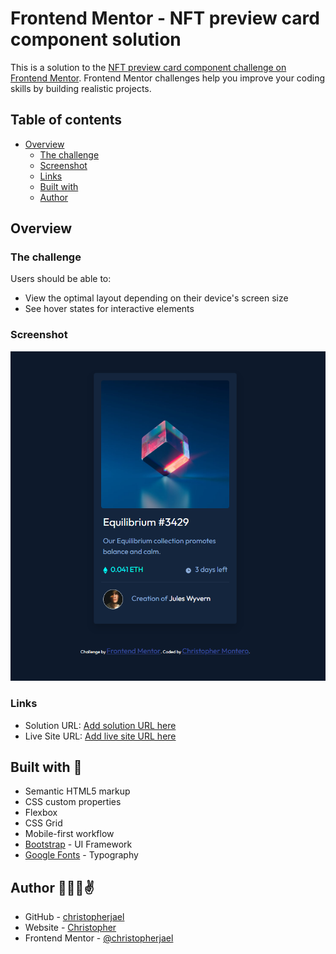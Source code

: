 # Frontend Mentor - NFT preview card component solution

This is a solution to the [NFT preview card component challenge on Frontend Mentor](https://www.frontendmentor.io/challenges/nft-preview-card-component-SbdUL_w0U). Frontend Mentor challenges help you improve your coding skills by building realistic projects. 

## Table of contents

- [Overview](#overview)
  - [The challenge](#the-challenge)
  - [Screenshot](#screenshot)
  - [Links](#links)
  - [Built with](#built-with)
  - [Author](#author)

## Overview

### The challenge

Users should be able to:

- View the optimal layout depending on their device's screen size
- See hover states for interactive elements

### Screenshot

![page-preview](./images/page-preview.png)

### Links

- Solution URL: [Add solution URL here](https://your-solution-url.com)
- Live Site URL: [Add live site URL here](https://your-live-site-url.com)


## <a name="built-with"></a> Built with 🔨

- Semantic HTML5 markup
- CSS custom properties
- Flexbox
- CSS Grid
- Mobile-first workflow
- [Bootstrap](https://getbootstrap.com/) - UI Framework
- [Google Fonts](https://fonts.google.com/) - Typography

## <a name="author"></a>Author 🧑🏽‍💻✌️

- GitHub - [christopherjael](https://github.com/christopherjael)
- Website - [Christopher](https://christopherjael.github.io/)
- Frontend Mentor - [@christopherjael](https://www.frontendmentor.io/profile/christopherjael)

